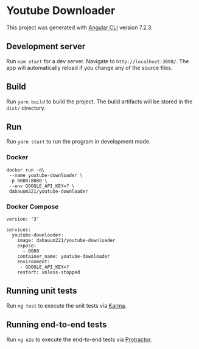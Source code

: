 # Youtube Downloader

This project was generated with [Angular CLI](https://github.com/angular/angular-cli) version 7.2.3.

## Development server

Run `npm start` for a dev server. Navigate to `http://localhost:3000/`. The app will automatically reload if you change any of the source files.

## Build

Run `yarn build` to build the project. The build artifacts will be stored in the `dist/` directory.

## Run

Run `yarn start` to run the program in development mode.

### Docker

```
docker run -d\
 --name youtube-downloader \
 -p 8080:8080 \
 --env GOOGLE_API_KEY=? \
 dabauum221/youtube-downloader
```
### Docker Compose

```
version: '3'

services:
  youtube-downloader:
    image: dabauum221/youtube-downloader
    expose:
      - 8080
    container_name: youtube-downloader
    environment:
     - GOOGLE_API_KEY=?
    restart: unless-stopped
```

## Running unit tests

Run `ng test` to execute the unit tests via [Karma](https://karma-runner.github.io).

## Running end-to-end tests

Run `ng e2e` to execute the end-to-end tests via [Protractor](http://www.protractortest.org/).
